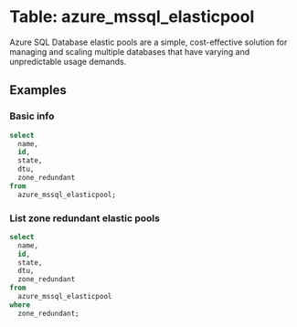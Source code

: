 # Table: azure_mssql_elasticpool

Azure SQL Database elastic pools are a simple, cost-effective solution for managing and scaling multiple databases that have varying and unpredictable usage demands.

## Examples

### Basic info

```sql
select
  name,
  id,
  state,
  dtu,
  zone_redundant
from
  azure_mssql_elasticpool;
```

### List zone redundant elastic pools

```sql
select
  name,
  id,
  state,
  dtu,
  zone_redundant
from
  azure_mssql_elasticpool
where
  zone_redundant;
```
